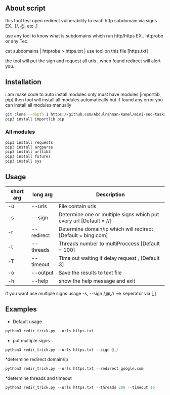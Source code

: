 ## About script
this tool test open redirect vulnerability to each http subdomain via signs EX.. [/, @, etc..] 

use any tool to know what is subdomains which run http/https EX.. httprobe or any Tec.

cat subdomains | httprobe > https.txt | use tool on this file [https.txt]

the tool will put the sign and request all urls , when found redirect will alert you.

## Installation
i am make code to auto install modules only must have modules [importlib, pip] then tool will install all modules automatically but if found any error you can install all modules manually
```bash
git clone --depth 1 https://github.com/Abdulrahman-Kamel/mini-sec-tasks.git redir-trick
pip3 install importlib pip
```
### All modules
```bash
pip3 install requests
pip3 install argparse
pip3 install urllib3
pip3 install futures
pip3 install sys
```
## Usage
short arg     | long arg      | Description
------------- | ------------- |-------------
-u            | --urls        | File contain urls
-s            | --sign        | Determine one or multiple signs which put every url [Default = //]
-r            | --redirect    | Determine domain/ip which will redirect [Default = bing.com]
-t            | --threads     | Threads number to multiProccess [Default = 100]
-T            | --timeout     | Time out waiting if delay request , [Default 3]
-o            | --output      | Save the results to text file
-h            | --help        | show the help message and exit

if you want use multiple signs usage -s, --sign /,@,//  ==> seperator via [,]

## Examples
- Default usage
```python
python3 redir_trick.py --urls https.txt
```
- put multiple signs  
```python
python3 redir_trick.py --urls https.txt --sign @,/
```
*determine redirect domain/ip
```python
python3 redir_trick.py --urls https.txt --redirect google.com
```
*determine threads and timeout
```python
python3 redir_trick.py --urls https.txt --threads 200 --timeout 10
```
